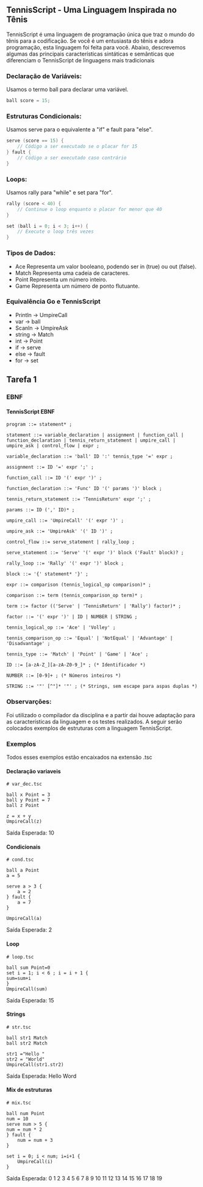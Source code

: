 ##  TennisScript - Uma Linguagem Inspirada no Tênis

TennisScript é uma linguagem de programação única que traz o mundo do tênis para a codificação. Se você é um entusiasta do tênis e adora programação, esta linguagem foi feita para você. Abaixo, descrevemos algumas das principais características sintáticas e semânticas que diferenciam o TennisScript de linguagens mais tradicionais

### Declaração de Variáveis:

Usamos o termo ball para declarar uma variável.

``` go
ball score = 15;

```
### Estruturas Condicionais:
Usamos serve para o equivalente a "if" e fault para "else".

``` go
serve (score == 15) {
    // Código a ser executado se o placar for 15
} fault {
    // Código a ser executado caso contrário
}

```
### Loops:
Usamos rally para "while" e set para "for".

``` go
rally (score < 40) {
    // Continue o loop enquanto o placar for menor que 40
}

set (ball i = 0; i < 3; i++) {
    // Execute o loop três vezes
}
```
### Tipos de Dados:

- Ace  Representa um valor booleano, podendo ser in (true) ou out (false).
- Match Representa uma cadeia de caracteres.
- Point  Representa um número inteiro.
- Game  Representa um número de ponto flutuante.

### Equivalência Go e TennisScript
- Println -> UmpireCall
- var -> ball
- Scanln -> UmpireAsk
- string -> Match
- int -> Point
- if -> serve
- else -> fault
- for -> set

## Tarefa 1


### EBNF 


#### TennisScript EBNF
```shell
program ::= statement* ;

statement ::= variable_declaration | assignment | function_call | function_declaration | tennis_return_statement | umpire_call | umpire_ask | control_flow | expr ;

variable_declaration ::= 'ball' ID ':' tennis_type '=' expr ;

assignment ::= ID '=' expr ';' ;

function_call ::= ID '(' expr ')' ;

function_declaration ::= 'Func' ID '(' params ')' block ;

tennis_return_statement ::= 'TennisReturn' expr ';' ;

params ::= ID (',' ID)* ;

umpire_call ::= 'UmpireCall' '(' expr ')' ;

umpire_ask ::= 'UmpireAsk' '(' ID ')' ;

control_flow ::= serve_statement | rally_loop ;

serve_statement ::= 'Serve' '(' expr ')' block ('Fault' block)? ;

rally_loop ::= 'Rally' '(' expr ')' block ;

block ::= '{' statement* '}' ;

expr ::= comparison (tennis_logical_op comparison)* ;

comparison ::= term (tennis_comparison_op term)* ;

term ::= factor (('Serve' | 'TennisReturn' | 'Rally') factor)* ;

factor ::= '(' expr ')' | ID | NUMBER | STRING ;

tennis_logical_op ::= 'Ace' | 'Volley' ;

tennis_comparison_op ::= 'Equal' | 'NotEqual' | 'Advantage' | 'Disadvantage' ;

tennis_type ::= 'Match' | 'Point' | 'Game' | 'Ace' ;

ID ::= [a-zA-Z_][a-zA-Z0-9_]* ; (* Identificador *)

NUMBER ::= [0-9]+ ; (* Números inteiros *)

STRING ::= '"' [^"]* '"' ; (* Strings, sem escape para aspas duplas *)

```

### Observarções:

Foi utilizado o compilador da disciplina e a partir dai houve adaptação para as características da linguagem e os testes realizados.
A seguir serão colocados exemplos de estruturas com a linguagem TennisScript.

### Exemplos
Todos esses exemplos estão encaixados na extensão .tsc
#### Declaração variaveis

```shell
# var_dec.tsc

ball x Point = 3
ball y Point = 7
ball z Point

z = x + y
UmpireCall(z)
```
Saída Esperada: 10

#### Condicionais

```shell
# cond.tsc

ball a Point
a = 5

serve a > 3 {
    a = 2
} fault {
    a = 7
}

UmpireCall(a)
```
Saída Esperada: 2 

#### Loop

```shell
# loop.tsc

ball sum Point=0
set i = 1; i < 6 ; i = i + 1 {
sum=sum+i
} 
UmpireCall(sum)

```
Saída Esperada: 15

#### Strings

```shell
# str.tsc

ball str1 Match  
ball str2 Match 

str1 ="Hello "
str2 = "World"
UmpireCall(str1.str2)

```
Saída Esperada: Hello Word

#### Mix de estruturas

```shell
# mix.tsc

ball num Point
num = 10
serve num > 5 {
num = num * 2
} fault {
    num = num + 3
}

set i = 0; i < num; i=i+1 {
    UmpireCall(i)
}
```
Saída Esperada: 
0
1
2
3
4
5
6
7
8
9
10
11
12
13
14
15
16
17
18
19







